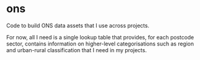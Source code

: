 # ons

Code to build ONS data assets that I use across projects.

For now, all I need is a single lookup table that provides, for each postcode
sector, contains information on higher-level categorisations such as region and
urban-rural classification that I need in my
projects.
